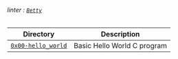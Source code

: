 
<em>linter<em> : [`Betty`](https://github.com/holbertonschool/Betty)
<br>
<br>


| Directory | Description |
| -------- | ----------- |
| [`0x00-hello_world`](https://github.com/noornee/alx-low_level_programming/tree/main/0x00-hello_world) | Basic Hello World C program |